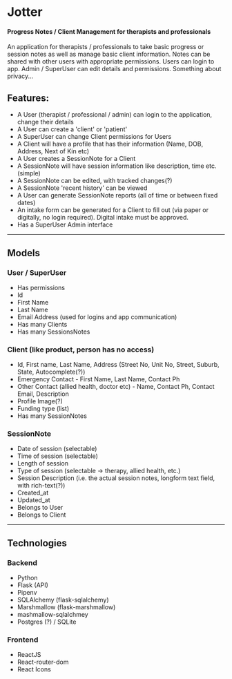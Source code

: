 # Jotter
#### Progress Notes / Client Management for therapists and professionals
An application for therapists / professionals to take basic progress or session notes as well as manage basic client information. Notes can be shared with other users with appropriate permissions. Users can login to app. Admin / SuperUser can edit details and permissions. Something about privacy...

## Features:
- A User (therapist / professional / admin) can login to the application, change their details
- A User can create a 'client' or 'patient'
- A SuperUser can change Client permissions for Users
- A Client will have a profile that has their information (Name, DOB, Address, Next of Kin etc)
- A User creates a SessionNote for a Client
- A SessionNote will have session information like description, time etc. (simple)
- A SessionNote can be edited, with tracked changes(?)
- A SessionNote 'recent history' can be viewed
- A User can generate SessionNote reports (all of time or between fixed dates)
- An intake form can be generated for a Client to fill out (via paper or digitally, no login required). Digital intake must be approved.
- Has a SuperUser Admin interface

---

## Models

### User / SuperUser
- Has permissions
- Id
- First Name
- Last Name
- Email Address (used for logins and app communication)
- Has many Clients
- Has many SessionsNotes


### Client (like product, person has no access)
- Id, First name, Last Name, Address (Street No, Unit No, Street, Suburb, State, Autocomplete(?))
- Emergency Contact - First Name, Last Name, Contact Ph
- Other Contact (allied health, doctor etc) - Name, Contact Ph, Contact Email, Description
- Profile Image(?)
- Funding type (list)
- Has many SessionNotes

### SessionNote
- Date of session (selectable)
- Time of session (selectable)
- Length of session
- Type of session (selectable -> therapy, allied health, etc.)
- Session Description (i.e. the actual session notes, longform text field, with rich-text(?))
- Created_at
- Updated_at
- Belongs to User
- Belongs to Client

---

## Technologies

### Backend
- Python
- Flask (API)
- Pipenv
- SQLAlchemy (flask-sqlalchemy)
- Marshmallow (flask-marshmallow)
- mashmallow-sqlalchmey
- Postgres (?) / SQLite

### Frontend
- ReactJS
- React-router-dom
- React Icons
